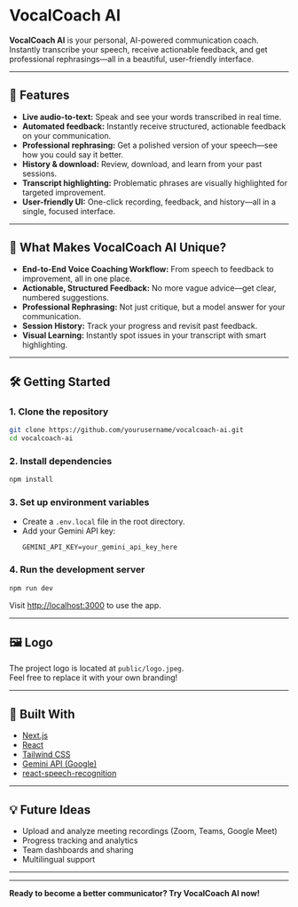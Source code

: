 # VocalCoach AI


**VocalCoach AI** is your personal, AI-powered communication coach. Instantly transcribe your speech, receive actionable feedback, and get professional rephrasings—all in a beautiful, user-friendly interface.

---

## 🚀 Features

- **Live audio-to-text:** Speak and see your words transcribed in real time.
- **Automated feedback:** Instantly receive structured, actionable feedback on your communication.
- **Professional rephrasing:** Get a polished version of your speech—see how you could say it better.
- **History & download:** Review, download, and learn from your past sessions.
- **Transcript highlighting:** Problematic phrases are visually highlighted for targeted improvement.
- **User-friendly UI:** One-click recording, feedback, and history—all in a single, focused interface.

---

## 🦄 What Makes VocalCoach AI Unique?

- **End-to-End Voice Coaching Workflow:** From speech to feedback to improvement, all in one place.
- **Actionable, Structured Feedback:** No more vague advice—get clear, numbered suggestions.
- **Professional Rephrasing:** Not just critique, but a model answer for your communication.
- **Session History:** Track your progress and revisit past feedback.
- **Visual Learning:** Instantly spot issues in your transcript with smart highlighting.

---

## 🛠️ Getting Started

### 1. **Clone the repository**
```bash
git clone https://github.com/yourusername/vocalcoach-ai.git
cd vocalcoach-ai
```

### 2. **Install dependencies**
```bash
npm install
```

### 3. **Set up environment variables**
- Create a `.env.local` file in the root directory.
- Add your Gemini API key:
  ```
  GEMINI_API_KEY=your_gemini_api_key_here
  ```

### 4. **Run the development server**
```bash
npm run dev
```
Visit [http://localhost:3000](http://localhost:3000) to use the app.

---

## 🖼️ Logo

The project logo is located at `public/logo.jpeg`.  
Feel free to replace it with your own branding!

---

## 🤖 Built With

- [Next.js](https://nextjs.org/)
- [React](https://react.dev/)
- [Tailwind CSS](https://tailwindcss.com/)
- [Gemini API (Google)](https://ai.google.dev/)
- [react-speech-recognition](https://www.npmjs.com/package/react-speech-recognition)

---

## 💡 Future Ideas

- Upload and analyze meeting recordings (Zoom, Teams, Google Meet)
- Progress tracking and analytics
- Team dashboards and sharing
- Multilingual support

---


---

**Ready to become a better communicator? Try VocalCoach AI now!**
